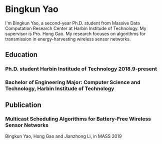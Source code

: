 # Bingkun Yao
I'm Bingkun Yao, a second-year Ph.D. student from Massive Data Computation Research Center at Harbin Institude of Technology. My supervisor is Pro. Hong Gao. My research focuses on algorithms for transmission in energy-harvesting wireless sensor networks.
## Education
### Ph.D. student Harbin Institude of Technology 2018.9-present
### Bachelor of Engineering Major: Computer Science and Technology, Harbin Institude of Technology
## Publication
### Multicast Scheduling Algorithms for Battery-Free Wireless Sensor Networks
Bingkun Yao, Hong Gao and Jianzhong Li, in MASS 2019

